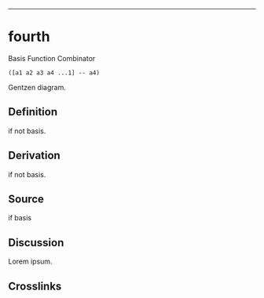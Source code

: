 ------------------------------------------------------------------------

# fourth

Basis Function Combinator

    ([a1 a2 a3 a4 ...1] -- a4)

Gentzen diagram.

## Definition

if not basis.

## Derivation

if not basis.

## Source

if basis

## Discussion

Lorem ipsum.

## Crosslinks

